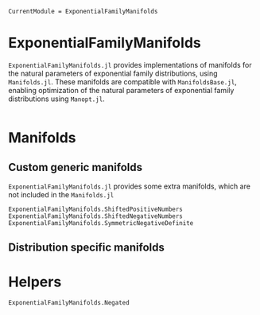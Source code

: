```@meta
CurrentModule = ExponentialFamilyManifolds
```

# ExponentialFamilyManifolds

`ExponentialFamilyManifolds.jl` provides implementations of manifolds for the natural parameters of exponential family distributions, using `Manifolds.jl`. These manifolds are compatible with `ManifoldsBase.jl`, enabling optimization of the natural parameters of exponential family distributions using `Manopt.jl`.

```@index
```

# Manifolds

## Custom generic manifolds

`ExponentialFamilyManifolds.jl` provides some extra manifolds, which are not included in the `Manifolds.jl`

```@docs
ExponentialFamilyManifolds.ShiftedPositiveNumbers
ExponentialFamilyManifolds.ShiftedNegativeNumbers
ExponentialFamilyManifolds.SymmetricNegativeDefinite
```

## Distribution specific manifolds

# Helpers 

```@docs 
ExponentialFamilyManifolds.Negated
```